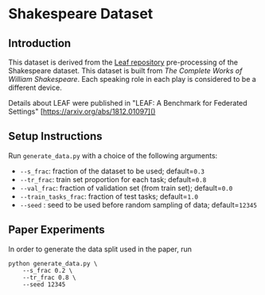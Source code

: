 # Shakespeare Dataset

## Introduction
This dataset is derived from the
[Leaf repository](https://github.com/TalwalkarLab/leaf) pre-processing of the
Shakespeare dataset. This dataset is built from 
*The Complete Works of William Shakespeare*. Each speaking role in each play is
considered to be a different device. 

Details about LEAF were published in
"LEAF: A Benchmark for Federated Settings" [https://arxiv.org/abs/1812.01097]()

## Setup Instructions

Run `generate_data.py` with a choice of the following arguments:

- ```--s_frac```: fraction of the dataset to be used; default=``0.3``  
- ```--tr_frac```: train set proportion for each task; default=``0.8``
- ```--val_frac```: fraction of validation set (from train set); default=`0.0`
- ```--train_tasks_frac```: fraction of test tasks; default=``1.0``
- ```--seed``` : seed to be used before random sampling of data; default=``12345``

## Paper Experiments

In order to generate the data split used in the paper, run

```
python generate_data.py \
    --s_frac 0.2 \
    --tr_frac 0.8 \
    --seed 12345    
```
